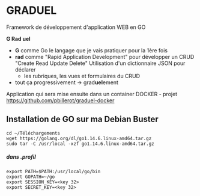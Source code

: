 # GRADUEL

Framework de développement d'application WEB en GO

**G Rad uel**
- **G** comme Go le langage que je vais pratiquer pour la 1ère fois
- **rad** comme "Rapid Application Development"
  pour développer un CRUD "Create Read Update Delete"
  Utilisation d'un dictionnaire JSON pour déclarer 
  - les rubriques, les vues et formulaires du CRUD
- tout ça progressivement -> grad**uel**ement

Application qui sera mise ensuite dans un container DOCKER - projet https://github.com/pbillerot/graduel-docker

## Installation de GO sur ma Debian Buster
```console
cd ~/Téléchargements
wget https://golang.org/dl/go1.14.6.linux-amd64.tar.gz
sudo tar -C /usr/local -xzf go1.14.6.linux-amd64.tar.gz
```
##### dans .profil
```console
export PATH=$PATH:/usr/local/go/bin
export GOPATH=~/go
export SESSION_KEY=<key 32>
export SECRET_KEY=<key 32>
```
